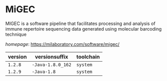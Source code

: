 # MiGEC

MIGEC is a software pipeline that facilitates processing and analysis of   immune repertoire sequencing data generated using molecular barcoding technique

*homepage*: <https://milaboratory.com/software/migec/>

version | versionsuffix | toolchain
--------|---------------|----------
``1.2.8`` | ``-Java-1.8.0_162`` | ``system``
``1.2.9`` | ``-Java-1.8`` | ``system``
